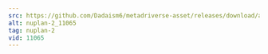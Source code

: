 ```yaml
---
src: https://github.com/Dadaism6/metadriverse-asset/releases/download/assetsv1.0.1/nuplan-2_11065.mp4
alt: nuplan-2_11065
tag: nuplan-2
vid: 11065
---
```

